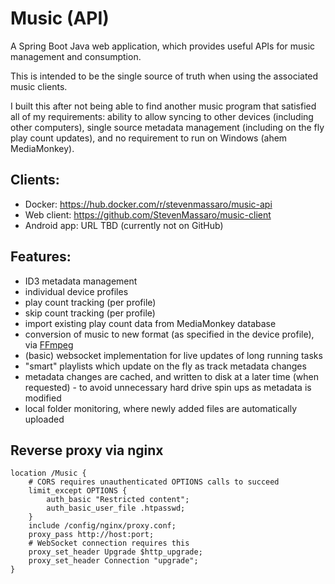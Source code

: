 # Music (API)

A Spring Boot Java web application, which provides useful APIs for music management and consumption.

This is intended to be the single source of truth when using the associated music clients.

I built this after not being able to find another music program that satisfied all of my requirements: ability to allow syncing to other devices (including other computers), single source metadata management (including on the fly play count updates), and no requirement to run on Windows (ahem MediaMonkey).

## Clients:
- Docker: https://hub.docker.com/r/stevenmassaro/music-api
- Web client: https://github.com/StevenMassaro/music-client
- Android app: URL TBD (currently not on GitHub)

## Features:
- ID3 metadata management
- individual device profiles
- play count tracking (per profile)
- skip count tracking (per profile)
- import existing play count data from MediaMonkey database
- conversion of music to new format (as specified in the device profile), via [FFmpeg](https://ffmpeg.org/)
- (basic) websocket implementation for live updates of long running tasks
- "smart" playlists which update on the fly as track metadata changes
- metadata changes are cached, and written to disk at a later time (when requested) - to avoid unnecessary hard drive spin ups as metadata is modified
- local folder monitoring, where newly added files are automatically uploaded

## Reverse proxy via nginx
```
location /Music {
	# CORS requires unauthenticated OPTIONS calls to succeed
	limit_except OPTIONS {
		auth_basic "Restricted content";
		auth_basic_user_file .htpasswd;
	}
	include /config/nginx/proxy.conf;
	proxy_pass http://host:port;
	# WebSocket connection requires this
	proxy_set_header Upgrade $http_upgrade;
	proxy_set_header Connection "upgrade";
}
```
